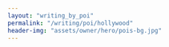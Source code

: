 ```yaml
---
layout: "writing_by_poi"
permalink: "/writing/poi/hollywood"
header-img: "assets/owner/hero/pois-bg.jpg"
---
```


